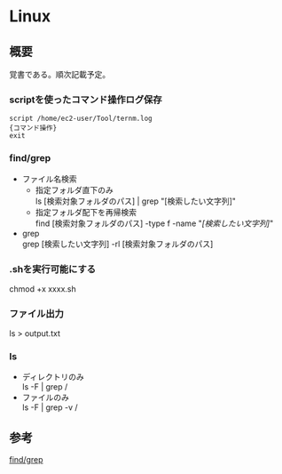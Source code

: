 # Linux

## 概要
覚書である。順次記載予定。

### scriptを使ったコマンド操作ログ保存

```
script /home/ec2-user/Tool/ternm.log
{コマンド操作}
exit
```

### find/grep
- ファイル名検索
  - 指定フォルダ直下のみ  
  ls [検索対象フォルダのパス] | grep "[検索したい文字列]"   
  - 指定フォルダ配下を再帰検索  
  find [検索対象フォルダのパス] -type f -name "*[検索したい文字列]*"  
- grep  
  grep [検索したい文字列] -rl [検索対象フォルダのパス]  

### .shを実行可能にする
chmod +x xxxx.sh  

### ファイル出力
ls > output.txt  

### ls
- ディレクトリのみ   
ls -F | grep /  
- ファイルのみ  
ls -F | grep -v /  

## 参考
[find/grep](https://qiita.com/pokari_dz/items/0f14a21e3ca3df025d21)
